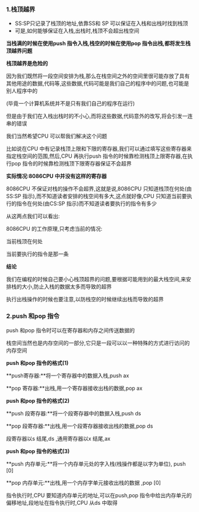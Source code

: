 ### 1.栈顶越界

- SS:SP只记录了栈顶的地址,依靠SS和 SP 可以保证在入栈和出栈时找到栈顶
- 可是,如何能够保证在入栈,出栈时,栈顶不会超出栈空间

**当栈满的时候在使用push 指令入栈,栈空的时候在使用pop 指令出栈,都将发生栈顶越界问题**

**栈顶越界是危险的**

因为我们既然将一段空间安排为栈,那么在栈空间之外的空间里很可能存放了具有其他用途的数据,代码等,这些数据,代码可能是我们自己的程序中的问题,也可能是别人程序中的

(毕竟一个计算机系统并不是只有我们自己的程序在运行)

但是由于我们在入栈出栈时的不小心,而将这些数据,代码意外的改写,将会引发一连串的错误

我们当然希望CPU 可以帮我们解决这个问题

比如说在CPU 中有记录栈顶上限和下限的寄存器,我们可以通过填写这些寄存器来指定栈空间的范围,然后,CPU 再执行push 指令的时候靠检测栈顶上限寄存器,在执行pop 指令的时候靠检测栈顶下限寄存器保证不会超界

**实际情况:8086CPU 中并没有这样的寄存器**

8086CPU 不保证对栈的操作不会超界,这就是说,8086CPU 只知道栈顶在何处(由SS:SP 指示),而不知道读者安排的栈空间有多大,这点就好像,CPU 只知道当前要执行的指令在何处(由CS:SP 指示)而不知道读者要执行的指令有多少

从这两点我们可以看出:

8086CPU 的工作原理,只考虑当前的情况:

当前栈顶在何处

当前要执行的指令是那一条

**结论**

我们在编程的时候自己要小心栈顶超界的问题,要根据可能用到的最大栈空间,来安排栈的大小,防止入栈的数据太多而导致的超界

执行出栈操作的时候也要注意,以防栈空的时候继续出栈而导致的超界

### 2.push 和pop 指令

push 和pop 指令时可以在寄存器和内存之间传送数据的

栈空间当然也是内存空间的一部分,它只是一段可以以一种特殊的方式进行访问的内存空间

**push 和pop 指令的格式(1)**

**push寄存器:**将一个寄存器中的数据入栈,push ax

**pop 寄存器:**出栈,用一个寄存器接收出栈的数据,pop ax

**push 和pop 指令的格式(2)**

**push 段寄存器:**将一个段寄存器中的数据入栈,push ds

**pop 段寄存器:**出栈,用一个段寄存器接收出栈的数据,pop ds

段寄存器以s 结尾,ds ,通用寄存器以x 结尾,ax

**push 和pop 指令的格式(3)**

**push 内存单元:**将一个内存单元处的字入栈(栈操作都是以字为单位), push [0]

**pop 内存单元:**出栈,用一个内存字单元接收出栈的数据 ,pop [0]

指令执行时,CPU 要知道内存单元的地址,可以在push,pop 指令中给出内存单元的偏移地址,段地址在指令执行时,CPU 从ds 中取得
